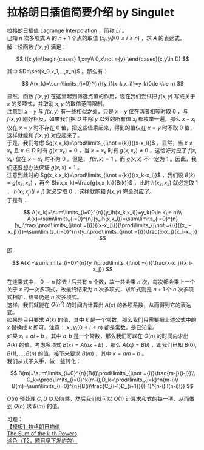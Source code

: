 # 拉格朗日插值简要介绍 $\text{by Singulet}$

拉格朗日插值 $\text{Lagrange Interpolation}$ ，简称 $LI$ 。\
已知 $n$ 次多项式 $A$ 的 $n+1$ 个点的取值 $(x_i,y_i)(0\le i\le n)$ ，求 $A$ 的表达式。\
解：设函数 $f(x,y)$ 满足：

$$
f(x,y)=\begin{cases}
1,x=y\\
0,x\not ={y}
\end{cases}(x,y\in D)
$$

其中 $D=\set{x_0,x_1,...,x_n}$ 。那么有：

$$
A(x_k)=\sum\limits_{i=0}^{n}{y_if(x_k,x_i)}=y_k(0\le k\le n)
$$

显然，函数 $f(x,y)$ 在这里起到筛选点值的作用，现在我们尝试把 $f(x,y)$ 写成关于 $x$ 的多项式，并取消 $x,y$ 的取值范围限制。\
注意到 $x-y$ 与 $f(x,y)$ 有一些相似之处，只是 $x-y$ 仅在两者相等时取 $0$ ，与 $f(x,y)$ 刚好相反，如果我们把 $D$ 中除 $y$ 以外的所有值 $x_i$ 都枚举一遍，那么 $x-x_i$ 仅在 $x=y$ 时不存在 $0$ 值，把这些值乘起来，得到的值仅在 $x=y$ 时不取 $0$ 值，这样就能和 $f(x,y)$ 对应起来了。\
于是，我们考虑 $g(x,x_k)=\prod\limits_{i\not ={k}}{(x-x_i)}$ ，显然，当 $x\not ={x_k}$ 且 $x\in D$ 时有 $g(x,x_k)=0$ ，当 $x=x_k$ 时有 $g(x,x_k)\not ={0}$ ，这恰好对应了 $f(x,x_k)$ 仅在 $x=x_k$ 时不为 $0$ 。但是， $f(x,x)=1$ ，而 $g(x,x)$ 不一定为 $1$ 。因此，我们还要想办法保证 $g(x,x)=1$ 。\
注意到此时的 $g(x_k,x_k)=\prod\limits_{i\not ={k}}{(x_k-x_i)}$ ，我们设 $B(k)=g(x_k,x_k)$ ，再令 $h(x,x_k)=\frac{g(x,x_k)}{B(k)}$ ，此时 $h(x_k,x_k)$ 就必定取 $1$ ， $h(x_i,x_j)(i\not ={j})$ 就必定取 $0$ ，这样就能和 $f(x,y)$ 完全对应了。\
于是有：

$$
A(x_k)=\sum\limits_{i=0}^{n}{y_ih(x_k,x_i)}=y_k(0\le k\le n)\\
A(x)=\sum\limits_{i=0}^{n}{y_ih(x,x_i)}=\sum\limits_{i=0}^{n}{y_i\frac{\prod\limits_{j\not ={i}}{(x-x_j)}}{\prod\limits_{j\not ={i}}{(x_i-x_j)}}}=\sum\limits_{i=0}^{n}{y_i\prod\limits_{j\not ={i}}\frac{x-x_j}{x_i-x_j}}
$$

即

$$
A(x)=\sum\limits_{i=0}^{n}{y_i\prod\limits_{j\not ={i}}\frac{x-x_j}{x_i-x_j}}
$$

在连乘式中， $0\sim n$ 除去 $i$ 后共有 $n$ 个数，故一共会乘 $n$ 次，每次都会乘上一个关于 $x$ 的一次多项式，故最终结果为 $n$ 次多项式，求和式则是 $n+1$ 个 $n$ 次多项式相加，结果仍是 $n$ 次多项式。\
这样，我们就能在 $O(n^2)$ 的时间内计算出 $A(x)$ 的各项系数，从而得到它的表达式。\
如果题目只要求 $A(k)$ 的值，其中 $k$ 是一个常数，那么我们只需要把上述公式中的 $x$ 替换成 $k$ 即可。注意： $x_i,y_i(0\le i\le n)$ 都是常数，是已知量。\
如果 $x_i=ai+b$ ，其中 $a,b$ 是一个常数，那么我们可以在 $O(n)$ 的时间内求出 $A(k)$ 的值。考虑多项式 $B(x)=A(ax+b)$ ，那么 $A(x_i)=B(i)$ ，即我们已知 $B(0),B(1),...,B(n)$ 的值，接下来要求 $B(m)$ ，其中 $k=am+b$ 。\
我们从式子入手，做一些转化：

$$
B(m)=\sum\limits_{i=0}^{n}{B(i)\prod\limits_{j\not ={i}}\frac{m-j}{i-j}}\\
C_k=\prod\limits_{i=0}^k(m-i),D_k=\prod\limits_{i=k}^n(m-i)\\
B(m)=\sum\limits_{i=0}^{n}{B(i)\frac{C_{i-1}D_{i+1}}{(-1)^{n-i}i!(n-i)!}}
$$

$O(n)$ 预处理 $C,D$ 以及阶乘，然后我们就可以 $O(1)$ 计算求和式的每一项，从而做到 $O(n)$ 求 $B(m)$ 的值。

习题：\
[【模板】拉格朗日插值](https://www.luogu.com.cn/problem/P4781)\
[The Sum of the k-th Powers](https://codeforces.com/contest/622/problem/F)\
[涂色（T2，题目见下发的包）](http://yalioj.yali.edu.cn/contest/223)
